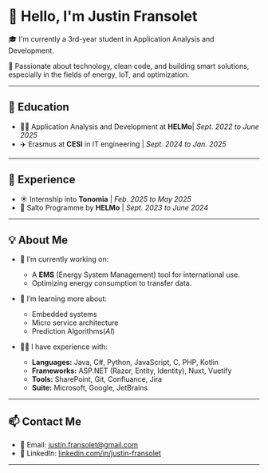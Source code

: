 # 👋 Hello, I'm Justin Fransolet

🎓 I'm currently a 3rd-year student in Application Analysis and Development.

🚀 Passionate about technology, clean code, and building smart solutions, especially in the fields of energy, IoT, and optimization.

---

## 📖 Education

- 👨‍💻 Application Analysis and Development at **HELMo**| *Sept. 2022 to June 2025*
- ✈️ Erasmus at **CESI** in IT engineering | *Sept. 2024 to Jan. 2025*

---

## 👷 Experience

- ☀️ Internship into **Tonomia** | *Feb. 2025 to May 2025*
- 🔎 Salto Programme by **HELMo** | *Sept. 2023 to June 2024*

---

## 💡 About Me

- 🔭 I’m currently working on:
  - A **EMS** (Energy System Management) tool for international use.
  - Optimizing energy consumption to transfer data.

- 🌱 I’m learning more about:
  - Embedded systems
  - Micro service architecture
  - Prediction Algorithms(*AI*)

- 👨‍💻 I have experience with:
  - **Languages:** Java, C#, Python, JavaScript, C, PHP, Kotlin
  - **Frameworks:** ASP.NET (Razor, Entity, Identity), Nuxt, Vuetify
  - **Tools:** SharePoint, Git, Confluance, Jira
  - **Suite:** Microsoft, Google, JetBrains

---

## 📫 Contact Me

- 📧 Email: justin.fransolet@gmail.com
- 💼 LinkedIn: [linkedin.com/in/justin-fransolet](https://www.linkedin.com/in/justin-fransolet-34a9732b4/)

---
